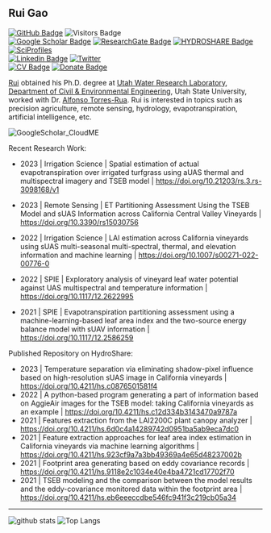 ## Rui Gao

[![GitHub Badge](https://img.shields.io/github/followers/RuiGao9?style=social)](https://github.com/RuiGao9?tab=followers)
![Visitors Badge](https://visitor-badge.laobi.icu/badge?page_id=RuiGao9.RuiGao9)<br>
[![Google Scholar Badge](https://img.shields.io/badge/GoogleScholar-blue)](https://scholar.google.com/citations?hl=en&user=dR_SQZkAAAAJ)
[![ResearchGate Badge](https://img.shields.io/badge/ResearchGate-green)](https://www.researchgate.net/profile/Rui-Gao-55)
[![HYDROSHARE Badge](https://img.shields.io/badge/CUAHSI-HYDROSHARE-green)](https://www.hydroshare.org/home/)
[![SciProfiles](https://img.shields.io/badge/Sci-Profiles-lightblue)](https://sciprofiles.com/profile/2683627)<br>
[![Linkedin Badge](https://img.shields.io/badge/Linkedin-blue)](https://www.linkedin.com/in/ruigao9)
[![Twitter](https://img.shields.io/twitter/url/https/twitter.com/cloudposse.svg?style=social&label=Follow%20%40RaymondGao7)](https://twitter.com/RaymondGao7)<br>
[![CV Badge](https://img.shields.io/badge/My-CV-critical)](https://docs.google.com/document/d/17rNtINxIvfdCsvx63fiuSdn-E3uxliuu/edit?usp=sharing&ouid=105016013657376940980&rtpof=true&sd=true)
[![Donate Badge](https://img.shields.io/badge/Buy%20me%20a%20coffee-blue.svg)](https://www.buymeacoffee.com/RuiGao)


[Rui](https://www.researchgate.net/profile/Rui-Gao-55) obtained his Ph.D. degree at [Utah Water Research Laboratory](https://uwrl.usu.edu/), [Department of Civil & Environmental Engineering](https://engineering.usu.edu/cee/), Utah State University, worked with Dr. [Alfonso Torres-Rua](https://engineering.usu.edu/cee/people/faculty/torres-alfonso). Rui is interested in topics such as precision agriculture, remote sensing, hydrology, evapotranspiration, artificial intelligence, etc.<br> 

![GoogleScholar_CloudME](https://github.com/RuiGao9/RuiGao9/assets/51354367/93a671f9-b8d5-4e5b-8cc4-46fa60e9f77b)


Recent Research Work:
- 2023 | Irrigation Science | Spatial estimation of actual evapotranspiration over irrigated turfgrass using aUAS thermal and multispectral imagery and TSEB model | https://doi.org/10.21203/rs.3.rs-3098168/v1

- 2023 | Remote Sensing | ET Partitioning Assessment Using the TSEB Model and sUAS Information across California Central Valley Vineyards | https://doi.org/10.3390/rs15030756

- 2022 | Irrigation Science | LAI estimation across California vineyards using sUAS multi-seasonal multi-spectral, thermal, and elevation information and machine learning | https://doi.org/10.1007/s00271-022-00776-0

- 2022 | SPIE | Exploratory analysis of vineyard leaf water potential against UAS multispectral and temperature information | https://doi.org/10.1117/12.2622995

- 2021 | SPIE | Evapotranspiration partitioning assessment using a machine-learning-based leaf area index and the two-source energy balance model with sUAV information | https://doi.org/10.1117/12.2586259

Published Repository on HydroShare:
- 2023 | Temperature separation via eliminating shadow-pixel influence based on high-resolution sUAS image in California vineyards | https://doi.org/10.4211/hs.c0876501581f4
- 2022 | A python-based program generating a part of information based on AggieAir images for the TSEB model: taking California vineyards as an example | https://doi.org/10.4211/hs.c12d334b3143470a9787a
- 2021 | Features extraction from the LAI2200C plant canopy analyzer | https://doi.org/10.4211/hs.6d0c4a14289742d0951ba5ab9eca7dc0
- 2021 | Feature extraction approaches for leaf area index estimation in California vineyards via machine learning algorithms | https://doi.org/10.4211/hs.923cf9a7a3bb49369a4e65d48237002b
- 2021 | Footprint area generating based on eddy covariance records | https://doi.org/10.4211/hs.9118e2c1034e40e4ba4721cd17702f70
- 2021 | TSEB modeling and the comparison between the model results and the eddy-covariance monitored data within the footprint area | https://doi.org/10.4211/hs.eb6eeeccdbe546fc941f3c219cb05a34

---

![github stats](https://github-readme-stats.vercel.app/api?username=RuiGao9&show_icons=true)
![Top Langs](https://github-readme-stats.vercel.app/api/top-langs/?username=RuiGao9&hide=javascript,go,html)
